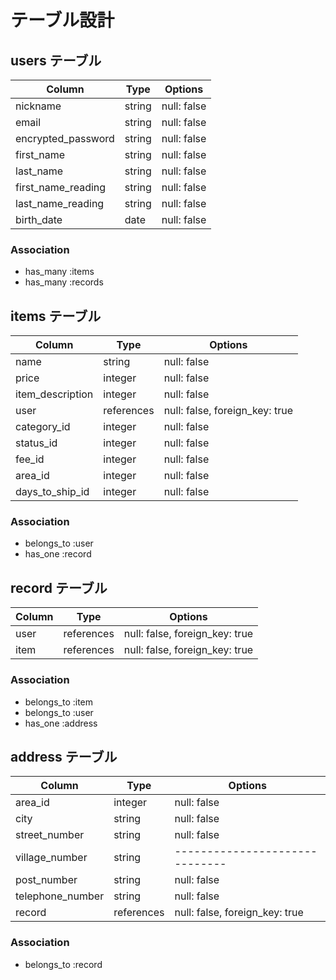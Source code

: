# テーブル設計

## users テーブル

| Column   | Type   | Options     |
| -------- | ------ | ----------- |
| nickname | string | null: false |
| email    | string | null: false |
| encrypted_password   | string | null: false |
| first_name   | string | null: false |
| last_name   | string | null: false |
| first_name_reading   | string | null: false |
| last_name_reading   | string | null: false |
| birth_date   | date | null: false |

### Association
- has_many :items
- has_many :records

## items テーブル

| Column | Type   | Options     |
| ------ | ------ | ----------- |
| name   | string | null: false |
| price   | integer | null: false |
| item_description   | integer | null: false |
| user   | references | null: false, foreign_key: true |
| category_id | integer | null: false |
| status_id   | integer | null: false |
| fee_id   | integer | null: false |
| area_id   | integer | null: false |
| days_to_ship_id   | integer | null: false |

### Association

- belongs_to :user
- has_one :record

## record テーブル

| Column | Type       | Options                        |
| ------ | ---------- | ------------------------------ |
| user   | references | null: false, foreign_key: true |
| item   | references | null: false, foreign_key: true |

### Association
- belongs_to :item
- belongs_to :user
- has_one :address

## address テーブル

| Column  | Type       | Options                        |
| ------- | ---------- | ------------------------------ |
| area_id   | integer | null: false |
| city | string     |    null: false                  |
| street_number | string     |    null: false          |
| village_number | string     |  ------------------------------  |
| post_number | string     |    null: false                  |
| telephone_number | string     |    null: false                  |
| record   | references | null: false, foreign_key: true |

### Association

- belongs_to :record